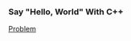 ### Say "Hello, World" With C++

[Problem](https://www.hackerrank.com/challenges/cpp-hello-world/problem?isFullScreen=true)
